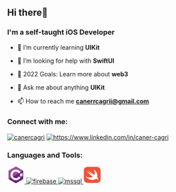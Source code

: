 <h2 align="left">Hi there👋 </h2>
<h3 align="left">I'm a self-taught iOS Developer</h3>


- 🌱 I’m currently learning **UIKit**

- 🤝 I’m looking for help with **SwiftUI**

- 🥅 2022 Goals: Learn more about **web3**

- 💬 Ask me about anything **UIKit**

- 📫 How to reach me **canerrcagrii@gmail.com**

<h3 align="left">Connect with me:</h3>
<p align="left">
<a href="https://twitter.com/canercagri" target="blank"><img align="center" src="https://raw.githubusercontent.com/rahuldkjain/github-profile-readme-generator/master/src/images/icons/Social/twitter.svg" alt="canercagri" height="30" width="40" /></a>
<a href="https://www.linkedin.com/in/caner-cagri" target="blank"><img align="center" src="https://raw.githubusercontent.com/rahuldkjain/github-profile-readme-generator/master/src/images/icons/Social/linked-in-alt.svg" alt="https://www.linkedin.com/in/caner-cagri" height="30" width="40" /></a>
</p>

<h3 align="left">Languages and Tools:</h3>
<p align="left"> <a href="https://www.w3schools.com/cs/" target="_blank" rel="noreferrer"> <img src="https://raw.githubusercontent.com/devicons/devicon/master/icons/csharp/csharp-original.svg" alt="csharp" width="40" height="40"/> </a> <a href="https://firebase.google.com/" target="_blank" rel="noreferrer"> <img src="https://www.vectorlogo.zone/logos/firebase/firebase-icon.svg" alt="firebase" width="40" height="40"/> </a> <a href="https://www.microsoft.com/en-us/sql-server" target="_blank" rel="noreferrer"> <img src="https://www.svgrepo.com/show/303229/microsoft-sql-server-logo.svg" alt="mssql" width="40" height="40"/> </a> <a href="https://developer.apple.com/swift/" target="_blank" rel="noreferrer"> <img src="https://raw.githubusercontent.com/devicons/devicon/master/icons/swift/swift-original.svg" alt="swift" width="40" height="40"/> </a> </p>

